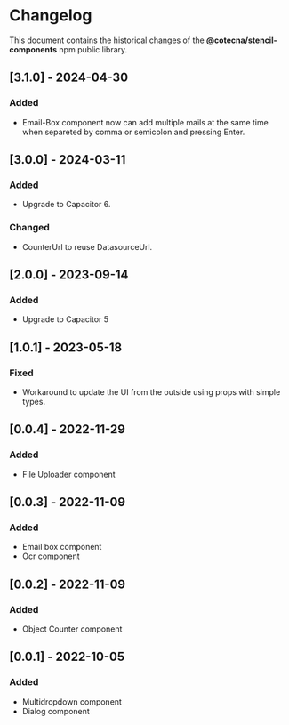 # Changelog
This document contains the historical changes of the **@cotecna/stencil-components** npm public library.


## [3.1.0] - 2024-04-30
### Added
- Email-Box component now can add multiple mails at the same time when separeted by comma or semicolon and pressing Enter.

## [3.0.0] - 2024-03-11
### Added
- Upgrade to Capacitor 6.
### Changed
- CounterUrl to reuse DatasourceUrl.

## [2.0.0] - 2023-09-14
### Added
- Upgrade to Capacitor 5

## [1.0.1] - 2023-05-18
### Fixed
- Workaround to update the UI from the outside using props with simple types.

## [0.0.4] - 2022-11-29
### Added
- File Uploader component

## [0.0.3] - 2022-11-09
### Added
- Email box component
- Ocr component

## [0.0.2] - 2022-11-09
### Added
- Object Counter component

## [0.0.1] - 2022-10-05
### Added
- Multidropdown component
- Dialog component